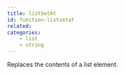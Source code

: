 ```yaml
---
title: listSetAt
id: function-listsetat
related:
categories:
    - list
    - string
---
```


Replaces the contents of a list element.